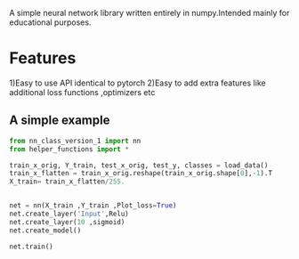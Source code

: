  A simple neural network library written entirely in numpy.Intended mainly for educational purposes.
 
 # Features
 
 1)Easy to use API identical to pytorch
 2)Easy to add extra features like additional loss functions ,optimizers etc 

## A simple example 

 ```python
from nn_class_version_1 import nn
from helper_functions import *

train_x_orig, Y_train, test_x_orig, test_y, classes = load_data()
train_x_flatten = train_x_orig.reshape(train_x_orig.shape[0],-1).T
X_train= train_x_flatten/255.


net = nn(X_train ,Y_train ,Plot_loss=True)
net.create_layer('Input',Relu)
net.create_layer(10 ,sigmoid)
net.create_model()

net.train()
```
